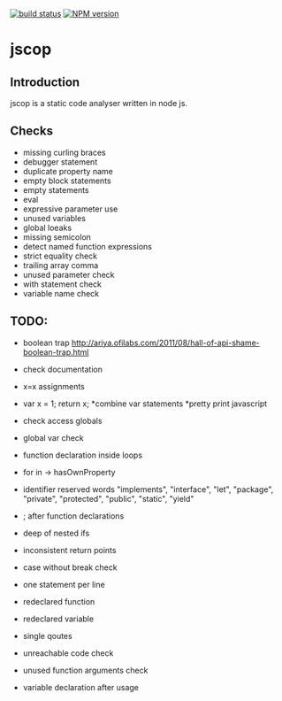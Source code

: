 [![build status](https://secure.travis-ci.org/it-ony/jscop.png)](http://travis-ci.org/it-ony/jscop)
[![NPM version](https://badge.fury.io/js/jscop.png)](http://badge.fury.io/js/jscop)

# jscop
## Introduction

jscop is a static code analyser written in node js.

## Checks

* missing curling braces
* debugger statement
* duplicate property name
* empty block statements
* empty statements
* eval
* expressive parameter use
* unused variables
* global loeaks
* missing semicolon
* detect named function expressions
* strict equality check
* trailing array comma
* unused parameter check
* with statement check
* variable name check

## TODO:

* boolean trap http://ariya.ofilabs.com/2011/08/hall-of-api-shame-boolean-trap.html
* check documentation
* x=x assignments
* var x = 1; return x;
*combine var statements
*pretty print javascript

* check access globals
* global var check

* function declaration inside loops
* for in -> hasOwnProperty
* identifier reserved words "implements", "interface", "let", "package", "private", "protected", "public", "static", "yield"
* ; after function declarations
* deep of nested ifs
* inconsistent return points
* case without break check
* one statement per line
* redeclared function
* redeclared variable
* single qoutes
* unreachable code check
* unused function arguments check
* variable declaration after usage

